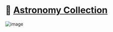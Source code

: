    # 🌌 [Astronomy Collection](https://astronomycollection.vercel.app)

![image](https://user-images.githubusercontent.com/104214681/196220243-dcae515b-662f-476c-921f-6fdd38a36271.png)

